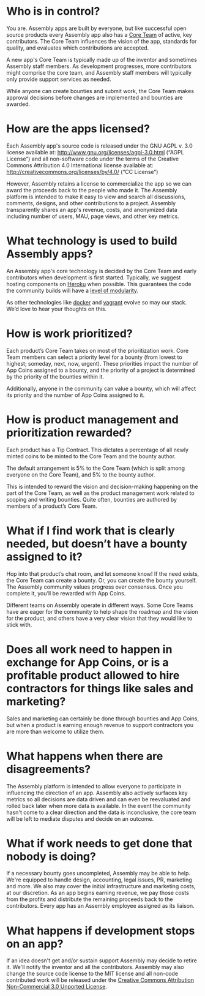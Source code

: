 # Who is in control?

You are. Assembly apps are built by everyone, but like successful open source products every Assembly app also has a [Core Team](https://www.google.com/url?q=https%3A%2F%2Fassembly.com%2Fcore-team&sa=D&sntz=1&usg=AFQjCNH5QB9F3K1XC3Zd9q1vmNFoedsotA) of active, key contributors. The Core Team influences the vision of the app, standards for quality, and evaluates which contributions are accepted.

A new app's Core Team is typically made up of the inventor and sometimes Assembly staff members. As development progresses, more contributors might comprise the core team, and Assembly staff members will typically only provide support services as needed.

While anyone can create bounties and submit work, the Core Team makes approval decisions before changes are implemented and bounties are awarded.


# How are the apps licensed?

Each Assembly app's source code is released under the GNU AGPL v. 3.0 license available at: http://www.gnu.org/licenses/agpl-3.0.html (“AGPL License”) and all non-software code under the terms of the Creative Commons Attribution 4.0 International license available at: http://creativecommons.org/licenses/by/4.0/ (“CC License”)

However, Assembly retains a license to commercialize the app so we can award the proceeds back to the people who made it. The Assembly platform is intended to make it easy to view and search all discussions, comments, designs, and other contributions to a project. Assembly transparently shares an app's revenue, costs, and anonymized data including number of users, MAU, page views, and other key metrics.

# What technology is used to build Assembly apps?

An Assembly app's core technology is decided by the Core Team and early contributors when development is first started. Typically, we suggest hosting components on [Heroku](https://www.heroku.com/) when possible. This guarantees the code the community builds will have a [level of modularity](http://12factor.net/).

As other technologies like [docker](http://www.docker.io/) and [vagrant](http://www.vagrantup.com/) evolve so may our stack. We’d love to hear your thoughts on this.


# How is work prioritized?

Each product’s Core Team takes on most of the prioritization work. Core Team members can select a priority level for a bounty (from lowest to highest; someday, next, now, urgent). These priorities impact the number of App Coins assigned to a bounty, and the priority of a project is determined by the priority of the bounties within it.

Additionally, anyone in the community can value a bounty, which will affect its priority and the number of App Coins assigned to it.


# How is product management and prioritization rewarded?

Each product has a Tip Contract. This dictates a percentage of all newly minted coins to be minted to the Core Team and the bounty author.

The default arrangement is 5% to the Core Team (which is split among everyone on the Core Team), and 5% to the bounty author.

This is intended to reward the vision and decision-making happening on the part of the Core Team, as well as the product management work related to scoping and writing bounties. Quite often, bounties are authored by members of a product’s Core Team.


# What if I find work that is clearly needed, but doesn’t have a bounty assigned to it?

Hop into that product’s chat room, and let someone know! If the need exists, the Core Team can create a bounty. Or, you can create the bounty yourself. The Assembly community values progress over consensus. Once you complete it, you’ll be rewarded with App Coins.

Different teams on Assembly operate in different ways. Some Core Teams have are eager for the community to help shape the roadmap and the vision for the product, and others have a very clear vision that they would like to stick with.


# Does all work need to happen in exchange for App Coins, or is a profitable product allowed to hire contractors for things like sales and marketing?

Sales and marketing can certainly be done through bounties and App Coins, but when a product is earning enough revenue to support contractors you are more than welcome to utilize them.


# What happens when there are disagreements?

The Assembly platform is intended to allow everyone to participate in influencing the direction of an app. Assembly also actively surfaces key metrics so all decisions are data driven and can even be reevaluated and rolled back later when more data is available. In the event the community hasn't come to a clear direction and the data is inconclusive, the core team will be left to mediate disputes and decide on an outcome.


# What if work needs to get done that nobody is doing?

If a necessary bounty goes uncompleted, Assembly may be able to help. We're equipped to handle design, accounting, legal issues, PR, marketing and more. We also may cover the initial infrastructure and marketing costs, at our discretion. As an app begins earning revenue, we pay those costs from the profits and distribute the remaining proceeds back to the contributors. Every app has an Assembly employee assigned as its liaison.


# What happens if development stops on an app?

If an idea doesn't get and/or sustain support Assembly may decide to retire it. We'll notify the inventor and all the contributors. Assembly may also change the source code license to the MIT license and all non-code contributed work will be released under the [Creative Commons Attribution Non-Commercial 3.0 Unported License](http://www.google.com/url?q=http%3A%2F%2Fcreativecommons.org%2Flicenses%2Fby-nc%2F3.0%2Fus%2F&sa=D&sntz=1&usg=AFQjCNGD0KjEha9wLevv3yo3xo6SQsKLXw).
